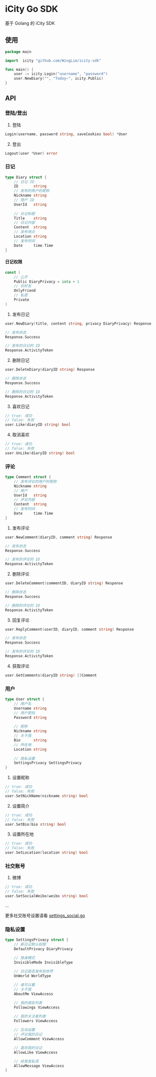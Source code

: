 # iCity Go SDK

基于 Golang 的 iCity SDK

## 使用

```go
package main

import  icity "github.com/WingLim/icity-sdk"

func main() {
	user := icity.Login("username", "password")
	user.NewDiary("", "Todoy~", icity.Public)
}
```

## API

### 登陆/登出
1. 登陆
```go
Login(username, password string, saveCookies bool) *User
```

2. 登出
```go
Logout(user *User) error
```

### 日记

```go
type Diary struct {
	// 日记 ID
	ID       string 
	// 发布的用户的昵称
	Nickname string 
	// 用户 ID
	UserId   string
	
	// 日记标题
	Title    string 
	// 日记内容
	Content  string 
	// 发布地点
	Location string 
	// 发布时间
	Date     time.Time
}
```

#### 日记权限
```go
const (
    // 公开
    Public DiaryPrivacy = iota + 1
    // 仅好友
    OnlyFriend
    // 私密
    Private
)
```

1. 发布日记
```go
user.NewDiary(title, content string, privacy DiaryPrivacy) Response

// 发布状态
Response.Success

// 发布的日记的 ID
Response.ActivityToken
```

2. 删除日记
```go
user.DeleteDiary(diaryID string) Response

// 删除状态
Response.Success

// 删除的日记的 ID
Response.ActivityToken
```

3. 喜欢日记
```go
// true: 成功
// false: 失败
user.Like(diaryID string) bool
```

4. 取消喜欢
```go
// true: 成功
// false: 失败 
user.UnLike(diaryID string) bool
```

### 评论

```go
type Comment struct {
	// 发布评论的用户的昵称
	Nickname string
	// 用户
	UserId   string
	// 评论内容
	Content  string 
	// 发布时间
	Date     time.Time
}
```

1. 发布评论
```go
user.NewComment(diaryID, comment string) Response

// 发布状态
Response.Success

// 发布的评论的 ID
Response.ActivityToken
```

2. 删除评论
```go
user.DeleteComment(commentID, diaryID string) Response

// 删除状态
Response.Success

// 删除的评论的 ID
Response.ActivityToken
```

3. 回复评论
```go
user.ReplyComment(userID, diaryID, comment string) Response

// 发布状态
Response.Success

// 发布的评论的 ID
Response.ActivityToken
```

4. 获取评论
```go
user.GetComments(diaryID string) []Comment
```

### 用户
```go
type User struct {
	// 用户名
	Username string
	// 用户密码
	Password string
	
	// 昵称
	Nickname string
	// 关于我
	Bio      string
	// 所在地
	Location string
    
	// 隐私设置
	SettingsPrivacy SettingsPrivacy
}
```

1. 设置昵称
```go
// true: 成功
// false: 失败 
user.SetNickName(nickname string) bool
```

2. 设置简介
```go
// true: 成功
// false: 失败 
user.SetBio(bio string) bool
```

3. 设置所在地
```go
// true: 成功
// false: 失败 
user.SetLocation(location string) bool
```

### 社交账号
1. 微博
```go
// true: 成功
// false: 失败 
user.SetSocialWeibo(weibo string) bool
```
...

更多社交账号设置请看 [settings_social.go](https://github.com/WingLim/icity-sdk/blob/main/settings_social.go)

### 隐私设置

```go
type SettingsPrivacy struct {
	// 新日记默认权限
	DefaultPrivacy DiaryPrivacy

	// 隐身模式
	InvisibleMode InvisibleType

	// 日记是否发布到世界
	UnWorld WorldType
    
	// 谁可以看
	// 关于我
	AboutMe ViewAccess

	// 我的朋友列表
	Followings ViewAccess

	// 我的关注者列表
	Followers ViewAccess
    
	// 互动设置
	// 评论我的日记
	AllowComment ViewAccess

	// 喜欢我的日记
	AllowLike ViewAccess

	// 给我发私信
	AllowMessage ViewAccess
}
```

